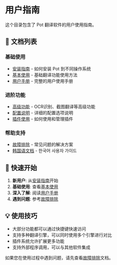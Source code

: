 # 用户指南

这个目录包含了 Pot 翻译软件的用户使用指南。

## 📖 文档列表

### 基础使用

-   [安装指南](installation.md) - 如何安装 Pot 到不同操作系统
-   [基本使用](basic-usage.md) - 基础翻译功能使用方法
-   [用户手册](user-manual.md) - 完整的用户使用手册

### 进阶功能

-   [高级功能](advanced-features.md) - OCR识别、截图翻译等高级功能
-   [配置说明](configuration.md) - 详细的配置选项说明
-   [插件使用](plugins.md) - 如何使用和管理插件

### 帮助支持

-   [故障排除](troubleshooting.md) - 常见问题的解决方案
-   [韩国语文档](README_KR.md) - 한국어 사용자 가이드

## 🚀 快速开始

1. **新用户**: 从[安装指南](installation.md)开始
2. **基础使用**: 查看[基本使用](basic-usage.md)
3. **深入了解**: 阅读[用户手册](user-manual.md)
4. **遇到问题**: 参考[故障排除](troubleshooting.md)

## 💡 使用技巧

-   大部分功能都可以通过快捷键快速访问
-   支持多种翻译引擎，可以同时使用多个引擎进行对比
-   插件系统允许扩展更多功能
-   支持外部程序调用，可以与其他软件集成

如果您在使用过程中遇到问题，请先查看[故障排除](troubleshooting.md)文档。
